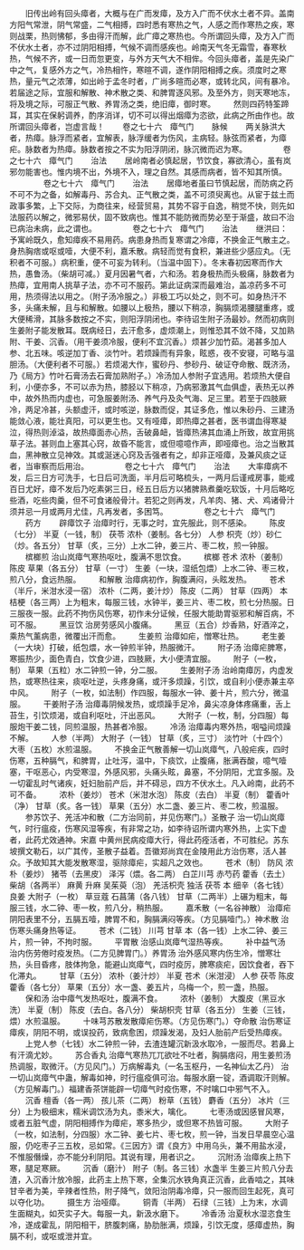 <!-- { "loadSidebar": true } -->
　　旧传出岭有回头瘴者，大概与在广而发瘴，及方入广而不伏水土者不异。盖南方阳气常泄，阴气常盛，二气相搏，四时悉有寒热之气，人感之而作寒热之疾，寒则战栗，热则怫郁，多由得汗而解，此广瘴之寒热也。今所谓回头瘴，及方入广而不伏水土者，亦不过阴阳相搏，气候不调而感疾也。岭南天气冬无霜雪，春寒秋热，气候不齐，或一日而忽更变，与外方天气大不相侔。今回头瘴者，盖是先染广中之气，复感外方之气，冷热相忤，寒暄不调，遂作阴阳相搏之疾。须度时之寒热，量元气之浓薄，如出岭于孟冬时者，广尚多暄而必寒，或转北风，间有暴冷。若届途之际，宜服和解散、神术散之类、和脾胃逐风邪。及至外方，则天寒地冻，将及境之际，可服正气散、养胃汤之类，绝旧瘴，御时寒。
　　然则四药特筌蹄耳，其实在保躬调养，酌序消详，切不可以得出烟瘴为恣欲，此病之所由作也。故所谓回头瘴者，岂虚言哉！
　　卷之七十六　瘴气门
　　脉候
　　两关脉洪大者，热瘴。脉浮而紧者，宜解表，脉浮缓者为伤风，主病轻。脉弦而紧者，为瘴疟。脉数者为热瘴。脉数者按之不实为阳浮阴闭，脉沉微而迟为寒。
　　
　　卷之七十六　瘴气门
　　治法
　　居岭南者必慎起居，节饮食，寡欲清心，虽有岚邪勿能害也。惟内境不出，外境不入，理之自然。其感而病者，皆不知其所慎。
　　
　　卷之七十六　瘴气门
　　治法
　　居瘴地者虽曰节慎起居，而防病之药不可不为之备，如解毒丹、苏合丸、正气散之类，盖不可须臾离也。从宦于兹土而政事多繁，上下交际，为商往来，经营贸易，其势不容于自逸，稍觉不快，则先如法服药以解之，微邪易伏，固不致病也。惟其不能防微而势必至于渐盛，故曰不治已病治未病，此之谓也。
　　
　　卷之七十六　瘴气门
　　治法
　　继洪曰：予寓岭既久，愈知瘴疾不易用药。病患身热而复寒谓之冷瘴，不换金正气散主之。身热胸痞或呕或噎，大便不利，嘉禾散。病轻而觉有食积，兼进些少感应丸。（无积者不可服。）病积重，便不可妄为转利。（当温中固下）。冬末春初因寒而作大热，愚鲁汤。（柴胡可减。）夏月因暑气者，六和汤。若身极热而头极痛，脉数者为热瘴，宜用南人挑草子法，亦不可不服药。第此证病深而最难治，盖凉药多不可用，热须得法以用之。（附子汤冷服之。）非极工巧以处之，则不可。如身热汗不多，头痛未解，且与和解散。如腰以上极热，腰以下稍凉，胸膈烦渴腰腿重疼，或大便稀滑，其脉多数按之不实，则阳浮阴闭也。李待诏生附子汤最妙。然而初病则生姜附子能发散耳。既病经日，去汗愈多，虚烦潮上，则惟恐其不敛不降，又加熟附、干姜、沉香。（用干姜须冷服，便利不宜沉香。）烦甚少加竹茹。渴甚多加人参、北五味。咳逆加丁香、淡竹叶。若烦躁而有异象，眩惑，夜不安寝，可略与温胆汤。（大便利者不可服。）若烦渴大作，蜜砂丹、参砂丹、破证夺命散、既济汤，乃《局方》竹叶石膏汤去石膏加熟附子。）冷汤加人参附子宜选用。若烦热大便自利，小便亦多，不可以赤为热，膝胫以下稍凉，乃病邪激其气血俱虚，表热无以养中，故外热而内虚也，可急服姜附汤、养气丹及灸气海、足三里。若至于四肢厥冷，两足冷甚，头额虚汗，或时咳逆，脉数而促，其证多危，惟以朱砂丹、三建汤能敛心液，能壮真阳，可以更生也。又有哑瘴，即热瘴之甚者，医书谓血得寒凝泣，得热则淖溢，故热瘴面赤心热，舌破鼻衄，皆瘴热沸其血涌上所致，故宜用挑草子法。甚则血上塞其心窍，故昏不能言，或但噫噫作声，即哑瘴也。治之当散其血，黑神散立见神效。其或涎迷心窍及舌强者有之，却非正哑瘴，及兼风痰之证者，当审察而后用治。
　　
　　卷之七十六　瘴气门
　　治法
　　大率瘴病不发，后三日方可洗手，七日后可洗面，半月后可略梳头，一两月后谨戒房事，能戒百日尤好，瘴不发后乃吃素粥三日，经五日后方以猪脾熟煮羹吃软饭，十月后略吃些酒，吃些肉羹，但不可食诸般骨汁。若犯之则再发，凡羊肉、猪、犬、鸡诸骨汁须并忌一月或两月尤佳，凡再发者，多困笃。
　　
　　卷之七十六　瘴气门
　　药方
　　辟瘴饮子 治瘴时行，无事之时，宜先服此，则不感染。
　　陈皮（七分） 半夏（一钱，制） 茯苓 浓朴（姜制。各七分） 人参 枳壳（炒）砂仁（炒。各五分） 甘草（炙，三分）上水二钟，姜三片、枣二枚，煎一钟服。
　　槟榔煎 治山岚瘴气寒热呕吐，腹满不思饮食。
　　槟榔 苍术 浓朴（姜制） 陈皮 草果（各五分） 甘草（一寸） 生姜（一块，湿纸包煨）上水二钟、枣三枚，煎八分，食远热服。
　　和解散 治瘴病初作，胸腹满闷，头眩发热。
　　苍术（半斤，米泔水浸一宿） 浓朴（二两，姜汁炒） 陈皮（二两） 甘草（四两） 本 桔梗（各三两）上为粗末，每服三钱，水钟半，姜三片、枣二枚，煎七分热服。日三服夜一服。此药不拘伤风伤寒，初作未分证候，任服大能助胃驱邪和解百病，不可不服。
　　黑豆饮 治房劳感风小腹痛。
　　黑豆（五合）炒香熟，好酒淬之，乘热气薰病患，微覆出汗而愈。
　　生姜煎 治瘴如疟，憎寒壮热。
　　老生姜（一大块）打破，纸包煨，水一钟煎半钟，热服微汗。
　　附子汤 治瘴疟脾寒，寒振热少，面色青白，饮食少进，四肢厥，大小便清宜服。
　　附子（一枚，制） 草果（五粒）水二钟煎一钟，分二服。
　　生姜附子汤 治岭南瘴厉，内虚发热，或寒热往来，痰呕吐逆，头疼身痛，或汗多烦躁，引饮，或自利小便赤兼主卒中风。
　　附子（一枚，如法制）作四服，每服水一钟、姜十片，煎六分，微温服。
　　干姜附子汤 治瘴毒阴候发热，或烦躁手足冷，鼻尖凉身体疼痛重，舌上苔生，引饮烦渴，或自利呕吐，汗出恶风。
　　大附子（一枚，制，分四服）每服炮干姜二钱，同煎温服，热甚者冷服。
　　冷汤 治瘴毒内寒外热，咽嗌间烦躁不解。
　　人参（半两） 大附子（一钱） 甘草（炙，三寸） 淡竹叶（十四个） 大枣（五枚）水煎温服。
　　不换金正气散善解一切山岚瘴气，八般疟疾，四时伤寒，五种膈气，和脾胃，止吐泻，温中，下痰饮，止腹痛，胀满吞酸，噫气噎塞，干呕恶心，内受寒湿，外感风邪，头痛头眩，鼻塞，不分阴阳，尤宜多服。及一切霍乱时气诸疾，妊妇胎前产后，并不碍忌，四方不伏水土。凡入岭南，此药不可不备。
　　浓朴（姜炒） 苍术（米泔水泡） 陈皮（去白） 半夏（制） 藿香叶（净） 甘草（炙。各一钱） 草果（五分）水二盏、姜三片、枣二枚，煎温服。
　　参苏饮子、羌活冲和散（二方治同前，并见伤寒门。）圣散子 治一切山岚瘴气，时行瘟疫，伤寒风湿等疾，有非常之功，如李待诏所谓内寒外热，上实下虚者，此药尤效通神。宋嘉 中黄州民病疫瘴大行，得此药痊活者，不可胜纪。苏东坡撰文勒石，以广其传，圣散子益着。吾徽郑尚宾在金陵用此方治伤寒，活人甚众。予故知其大能发散寒湿，驱除瘴疟，实超凡之效也。
　　苍术（制） 防风 浓朴（姜炒） 猪苓（去黑皮） 泽泻（煨。各二两） 白芷川芎 赤芍药 藿香（去土） 柴胡（各两半） 麻黄 升麻 吴茱萸（泡） 羌活枳壳 独活 茯苓 本 细辛（各七钱） 良姜 大附子（一枚） 草豆蔻 石菖蒲（各八钱） 甘草（二两半）上碾为粗末，每服三钱，水二钟、枣一枚，煎八分，稍热服。
　　嘉禾散（一名谷神散） 治瘴疟阴阳表里不分，五膈五噎，脾胃不和，胸膈满闷等疾。（方见膈噎门。）神术散 治伤寒头痛身热等证。
　　苍术（二钱） 川芎 甘草 本（各一钱）上水二钟、姜三片，煎一钟，不拘时服。
　　平胃散 治感山岚瘴气湿热等疾。
　　补中益气汤 治内伤劳倦时疫发热。（二方见脾胃门。）养胃汤 治外感风寒内伤生冷，憎寒壮热，头目昏疼，肢体拘急，能避山岚瘴气，四时疫厉，脾寒痰疟，因饮食者，吞下化滞丸。
　　甘草（五分） 浓朴（姜汁炒） 半夏 苍术（米泔浸） 人参 茯苓 陈皮 藿香（各七分） 草果（五分）水一盏、姜五片，乌梅一个，煎一盏，热服。
　　保和汤 治中瘴气发热呕吐，腹满不食。
　　浓朴（姜制） 大腹皮（黑豆水洗） 半夏（制） 陈皮（去白。各八分） 柴胡枳壳 甘草（各五分） 生姜（三钱，煨）水煎温服。
　　十味芎苏散发散瘴疟伤寒。（方见伤寒门。）夺命散 治伤寒证瘴疾，阴阳不明，或误投药，致病愈困，烦躁发渴，及妇人胎前产后受热瘴疾。
　　上党人参（七钱）水二钟煎一钟，去渣连罐沉新汲水取冷，一服而尽。若鼻上有汗滴尤妙。
　　苏合香丸 治瘴气寒热兀兀欲吐不吐者，胸膈痞闷，用生姜煎汤热调服，取微汗。（方见风门。）万病解毒丸（一名玉枢丹，一名神仙太乙丹） 治一切山岚瘴气中蛊，解毒如神，时行瘟疫俱可治。每服水磨一锭，酒调取汗则解。（方见解毒门。）福建香茶饼能辟一切瘴气时疫伤寒，不时噙口中邪气不入。
　　沉香 檀香（各一两） 孩儿茶（二两） 粉草（五钱） 麝香（五分） 冰片（三分）上为极细末，糯米调饮汤为丸，黍米大，噙化。
　　七枣汤或因感冒风寒，或者五脏气虚，阴阳相搏作为瘴疟，寒多热少，或但寒不热皆可服。
　　大附子（一枚，如法制，分四服）水二钟、姜七片、枣七枚，煎一钟，当发日早晨空心温服，仍吃枣子三五枚，忌如常。《三因方》谓《良方》中用乌头，兼不用盐水浸，不惟服僭燥，亦不能分利阴阳。其说有理，用者识之。
　　沉附汤 治瘴疾上热下寒，腿足寒厥。
　　沉香（磨汁） 附子（制。各三钱）水盏半 生姜三片煎八分去渣，入沉香汁放冷服，此药主上热下寒，全集沉水铁角真正沉香，此香啮之，其味甘辛者为美，辛辣者性热，附子降气，敛阳治阴毒冷瘴，只一服而回生起死，真可以夺化功。
　　摄生方 治哑瘴。
　　铜青（半两） 石绿（三钱）上为末，水调生面糊丸，如芡实子大。每服一丸，新汲水磨下。
　　冷香汤 治夏秋水湿恣食生冷，遂成霍乱，阴阳相干，脐腹刺痛，胁肋胀满，烦躁，引饮无度，感瘴虚热，胸膈不利，或呕或泄并宜。
